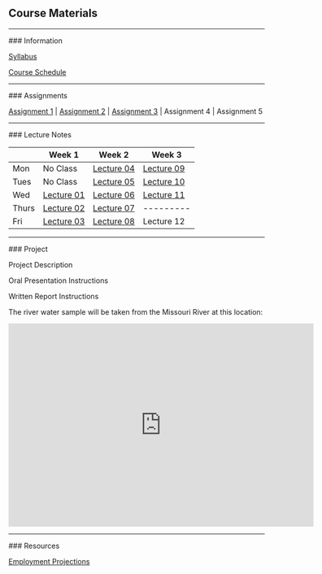 ## Course Materials
<hr>
### Information

[Syllabus](/docs/Syllabus.pdf)

[Course Schedule](/docs/CourseSchedule.pdf)


<hr>
### Assignments

[Assignment 1](/docs/Assignment01.pdf) | [Assignment 2](/docs/Assignment02.pdf) | [Assignment 3](/docs/Assignment03.pdf) | Assignment 4 | Assignment 5


<hr>
### Lecture Notes

|      | Week 1                                  | Week 2                                 | Week 3                                   |
|------|-----------------------------------------|----------------------------------------|------------------------------------------|
|Mon   | No Class                                | [Lecture 04](/lec/04-WaterQuality.pdf) | [Lecture 09](/lec/09-Wetlands.pdf)       |
|Tues  | No Class                                | [Lecture 05](/lec/05-Watershed.pdf)    | [Lecture 10](/lec/10-DamsReservoirs.pdf) |
|Wed   | [Lecture 01](/lec/01-Intro.pdf)         | [Lecture 06](/lec/06-GreatLakes.pdf)   | [Lecture 11](/lec/11-DamVideo.pdf)       |
|Thurs | [Lecture 02](/lec/02-WaterOverview.pdf) | [Lecture 07](/lec/07-Groundwater.pdf)  | ---------                                |
|Fri   | [Lecture 03](/lec/03-WaterCycle.pdf)    | [Lecture 08](/lec/08-Rivers.pdf)       | Lecture 12        |


<hr>
### Project

Project Description

Oral Presentation Instructions

Written Report Instructions

The river water sample will be taken from the Missouri River at this location:
<iframe src="https://www.google.com/maps/embed?pb=!1m18!1m12!1m3!1d24305.375723723115!2d-96.99882763233053!3d42.76701038485986!2m3!1f0!2f0!3f0!3m2!1i1024!2i768!4f13.1!3m3!1m2!1s0x0%3A0xc479235af54e1bf9!2sClay+County+Boat+Ramp%2C+Canoe+Takeout!5e1!3m2!1sen!2sus!4v1496106414767" width="600" height="400" frameborder="0" style="border:0" allowfullscreen></iframe>

<hr>
### Resources

[Employment Projections](/docs/EmploymentProjections.pdf)





